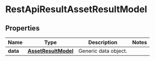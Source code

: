 
# RestApiResultAssetResultModel

## Properties
Name | Type | Description | Notes
------------ | ------------- | ------------- | -------------
**data** | [**AssetResultModel**](AssetResultModel.md) | Generic data object. | 



